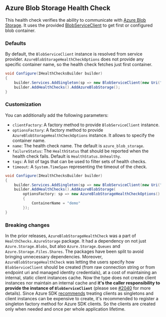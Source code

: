 ## Azure Blob Storage Health Check

This health check verifies the ability to communicate with [Azure Blob Storage](https://azure.microsoft.com/en-us/products/storage/blobs/). It uses the provided [BlobServiceClient](https://learn.microsoft.com/dotnet/api/azure.storage.blobs.blobserviceclient) to get first or configured blob container.

### Defaults

By default, the `BlobServiceClient` instance is resolved from service provider. `AzureBlobStorageHealthCheckOptions` does not provide any specific container name, so the health check fetches just first container.

```csharp
void Configure(IHealthChecksBuilder builder)
{
    builder.Services.AddSingleton(sp => new BlobServiceClient(new Uri("azure-blob-storage-uri"), new DefaultAzureCredential()));
    builder.AddHealthChecks().AddAzureBlobStorage();
}
```

### Customization

You can additionally add the following parameters:

- `clientFactory`: A factory method to provide `BlobServiceClient` instance.
- `optionsFactory`: A factory method to provide `AzureBlobStorageHealthCheckOptions` instance. It allows to specify the container name.
- `name`: The health check name. The default is `azure_blob_storage`.
- `failureStatus`: The `HealthStatus` that should be reported when the health check fails. Default is `HealthStatus.Unhealthy`.
- `tags`: A list of tags that can be used to filter sets of health checks.
- `timeout`: A `System.TimeSpan` representing the timeout of the check.

```csharp
void Configure(IHealthChecksBuilder builder)
{
    builder.Services.AddSingleton(sp => new BlobServiceClient(new Uri("azure-blob-storage-uri"), new DefaultAzureCredential()));
    builder.AddHealthChecks().AddAzureBlobStorage(
        optionsFactory: sp => new AzureBlobStorageHealthCheckOptions()
        {
            ContainerName = "demo"
        });
}
```

### Breaking changes

In the prior releases, `AzureBlobStorageHealthCheck` was a part of `HealthChecks.AzureStorage` package. It had a dependency on not just `Azure.Storage.Blobs`, but also `Azure.Storage.Queues` and `Azure.Storage.Files.Shares`. The packages have been split to avoid bringing unnecessary dependencies. Moreover, `AzureBlobStorageHealthCheck` was letting the users specify how `BlobServiceClient` should be created (from raw connection string or from endpoint uri and managed identity credentials), at a cost of maintaining an internal, static client instances cache. Now the type does not create client instances nor maintain an internal cache and **it's the caller responsibility to provide the instance of `BlobServiceClient`** (please see [#2040](https://github.com/Xabaril/AspNetCore.Diagnostics.HealthChecks/issues/2040) for more details). Since Azure SDK [recommends](https://devblogs.microsoft.com/azure-sdk/lifetime-management-and-thread-safety-guarantees-of-azure-sdk-net-clients) treating clients as singletons and client instances can be expensive to create, it's recommended to register a singleton factory method for Azure SDK clients. So the clients are created only when needed and once per whole application lifetime.

